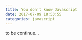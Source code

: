 ```yaml
---
title: You don't know Javascript
date: 2017-07-09 18:53:55
categories: javascript
---
```


to be continue...
